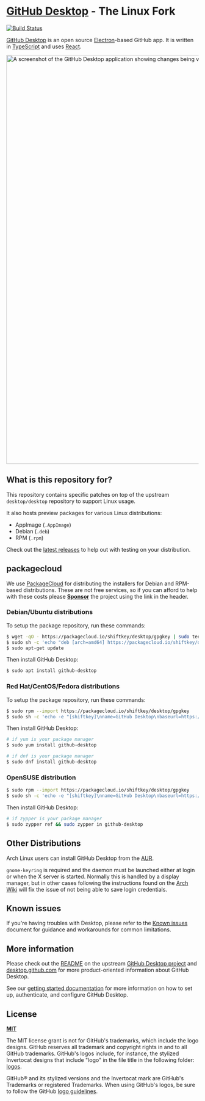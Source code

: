 # [GitHub Desktop](https://desktop.github.com) - The Linux Fork

[![Build Status](https://brendanforster.visualstudio.com/desktop-linux/_apis/build/status/Azure%20Pipelines%20Build?branchName=linux)](https://brendanforster.visualstudio.com/desktop-linux/_build/latest?definitionId=10&branchName=linux)

[GitHub Desktop](https://desktop.github.com/) is an open source [Electron](https://www.electronjs.org/)-based
GitHub app. It is written in [TypeScript](https://www.typescriptlang.org) and
uses [React](https://reactjs.org/).

<picture>
  <source
    srcset="https://user-images.githubusercontent.com/634063/202742848-63fa1488-6254-49b5-af7c-96a6b50ea8af.png"
    media="(prefers-color-scheme: dark)"
  />
  <img
    width="1072"
    src="https://user-images.githubusercontent.com/634063/202742985-bb3b3b94-8aca-404a-8d8a-fd6a6f030672.png"
    alt="A screenshot of the GitHub Desktop application showing changes being viewed and committed with two attributed co-authors"
  />
</picture>

## What is this repository for?

This repository contains specific patches on top of the upstream
`desktop/desktop` repository to support Linux usage.

It also hosts preview packages for various Linux distributions:

 - AppImage (`.AppImage`)
 - Debian (`.deb`)
 - RPM (`.rpm`)

Check out the [latest releases](https://github.com/shiftkey/desktop/releases) to
help out with testing on your distribution.

## packagecloud

We use [PackageCloud](https://packagecloud.io/) for distributing
the installers for Debian and RPM-based distributions. These are not free services,
so if you can afford to help with these costs please [**Sponsor**](https://github.com/sponsors/shiftkey)
the project using the link in the header.

### Debian/Ubuntu distributions

To setup the package repository, run these commands:

```sh
$ wget -qO - https://packagecloud.io/shiftkey/desktop/gpgkey | sudo tee /etc/apt/trusted.gpg.d/shiftkey-desktop.asc > /dev/null
$ sudo sh -c 'echo "deb [arch=amd64] https://packagecloud.io/shiftkey/desktop/any/ any main" > /etc/apt/sources.list.d/packagecloud-shiftky-desktop.list'
$ sudo apt-get update
```

Then install GitHub Desktop:

```sh
$ sudo apt install github-desktop
```

### Red Hat/CentOS/Fedora distributions

To setup the package repository, run these commands:

```sh
$ sudo rpm --import https://packagecloud.io/shiftkey/desktop/gpgkey
$ sudo sh -c 'echo -e "[shiftkey]\nname=GitHub Desktop\nbaseurl=https://packagecloud.io/shiftkey/desktop/el/7/\$basearch\nenabled=1\ngpgcheck=0\nrepo_gpgcheck=1\ngpgkey=https://packagecloud.io/shiftkey/desktop/gpgkey" > /etc/yum.repos.d/shiftkey-desktop.repo'
```

Then install GitHub Desktop:

```sh
# if yum is your package manager
$ sudo yum install github-desktop

# if dnf is your package manager
$ sudo dnf install github-desktop
```

### OpenSUSE distribution
```sh
$ sudo rpm --import https://packagecloud.io/shiftkey/desktop/gpgkey
$ sudo sh -c 'echo -e "[shiftkey]\nname=GitHub Desktop\nbaseurl=https://packagecloud.io/shiftkey/desktop/el/7/\$basearch\nenabled=1\ngpgcheck=0\nrepo_gpgcheck=1\ngpgkey=https://packagecloud.io/shiftkey/desktop/gpgkey" > /etc/zypp/repos.d/shiftkey-desktop.repo'
```

Then install GitHub Desktop:

```sh
# if zypper is your package manager
$ sudo zypper ref && sudo zypper in github-desktop
```

## Other Distributions

Arch Linux users can install GitHub Desktop from the
[AUR](https://aur.archlinux.org/packages/github-desktop-bin/).

`gnome-keyring` is required and the daemon must be launched either at login or when the X server is started. Normally this is handled by a display manager, but in other cases following the instructions found on the [Arch Wiki](https://wiki.archlinux.org/index.php/GNOME/Keyring#Using_the_keyring_outside_GNOME) will fix the issue of not being able to save login credentials.

## Known issues

If you're having troubles with Desktop, please refer to the [Known issues](docs/known-issues.md#linux)
document for guidance and workarounds for common limitations.

## More information

Please check out the [README](https://github.com/desktop/desktop#github-desktop)
on the upstream [GitHub Desktop project](https://github.com/desktop/desktop) and
[desktop.github.com](https://desktop.github.com) for more product-oriented
information about GitHub Desktop.


See our [getting started documentation](https://docs.github.com/en/desktop/installing-and-configuring-github-desktop/overview/getting-started-with-github-desktop) for more information on how to set up, authenticate, and configure GitHub Desktop.

## License

**[MIT](LICENSE)**

The MIT license grant is not for GitHub's trademarks, which include the logo
designs. GitHub reserves all trademark and copyright rights in and to all
GitHub trademarks. GitHub's logos include, for instance, the stylized
Invertocat designs that include "logo" in the file title in the following
folder: [logos](app/static/logos).

GitHub® and its stylized versions and the Invertocat mark are GitHub's
Trademarks or registered Trademarks. When using GitHub's logos, be sure to
follow the GitHub [logo guidelines](https://github.com/logos).
